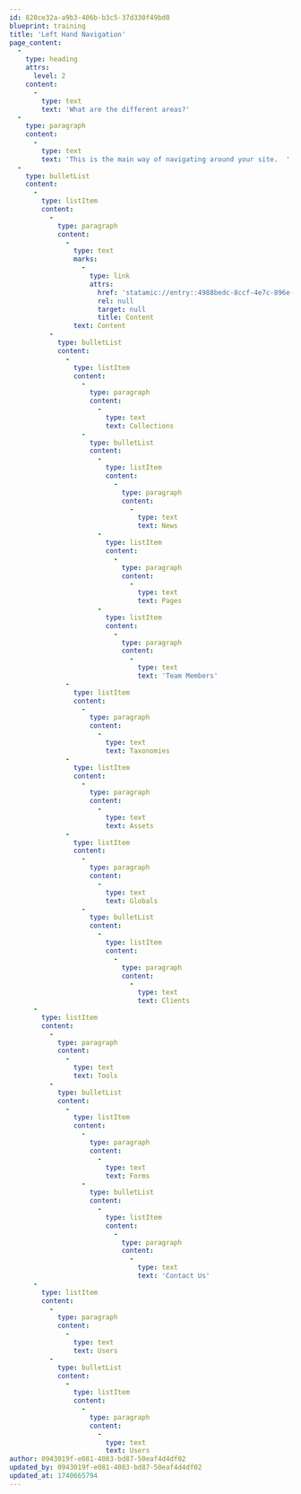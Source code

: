```yaml
---
id: 820ce32a-a9b3-406b-b3c5-37d330f49bd0
blueprint: training
title: 'Left Hand Navigation'
page_content:
  -
    type: heading
    attrs:
      level: 2
    content:
      -
        type: text
        text: 'What are the different areas?'
  -
    type: paragraph
    content:
      -
        type: text
        text: 'This is the main way of navigating around your site.  '
  -
    type: bulletList
    content:
      -
        type: listItem
        content:
          -
            type: paragraph
            content:
              -
                type: text
                marks:
                  -
                    type: link
                    attrs:
                      href: 'statamic://entry::4988bedc-8ccf-4e7c-896e-dfa7263f8825'
                      rel: null
                      target: null
                      title: Content
                text: Content
          -
            type: bulletList
            content:
              -
                type: listItem
                content:
                  -
                    type: paragraph
                    content:
                      -
                        type: text
                        text: Collections
                  -
                    type: bulletList
                    content:
                      -
                        type: listItem
                        content:
                          -
                            type: paragraph
                            content:
                              -
                                type: text
                                text: News
                      -
                        type: listItem
                        content:
                          -
                            type: paragraph
                            content:
                              -
                                type: text
                                text: Pages
                      -
                        type: listItem
                        content:
                          -
                            type: paragraph
                            content:
                              -
                                type: text
                                text: 'Team Members'
              -
                type: listItem
                content:
                  -
                    type: paragraph
                    content:
                      -
                        type: text
                        text: Taxonomies
              -
                type: listItem
                content:
                  -
                    type: paragraph
                    content:
                      -
                        type: text
                        text: Assets
              -
                type: listItem
                content:
                  -
                    type: paragraph
                    content:
                      -
                        type: text
                        text: Globals
                  -
                    type: bulletList
                    content:
                      -
                        type: listItem
                        content:
                          -
                            type: paragraph
                            content:
                              -
                                type: text
                                text: Clients
      -
        type: listItem
        content:
          -
            type: paragraph
            content:
              -
                type: text
                text: Tools
          -
            type: bulletList
            content:
              -
                type: listItem
                content:
                  -
                    type: paragraph
                    content:
                      -
                        type: text
                        text: Forms
                  -
                    type: bulletList
                    content:
                      -
                        type: listItem
                        content:
                          -
                            type: paragraph
                            content:
                              -
                                type: text
                                text: 'Contact Us'
      -
        type: listItem
        content:
          -
            type: paragraph
            content:
              -
                type: text
                text: Users
          -
            type: bulletList
            content:
              -
                type: listItem
                content:
                  -
                    type: paragraph
                    content:
                      -
                        type: text
                        text: Users
author: 0943019f-e081-4083-bd87-50eaf4d4df02
updated_by: 0943019f-e081-4083-bd87-50eaf4d4df02
updated_at: 1740665794
---
```

